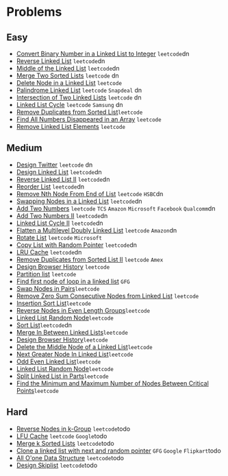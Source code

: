 # Problems

## Easy
- [Convert Binary Number in a Linked List to Integer](https://leetcode.com/problems/convert-binary-number-in-a-linked-list-to-integer/) `leetcode`dn
- [Reverse Linked List](https://leetcode.com/problems/reverse-linked-list/) `leetcode`dn 
- [Middle of the Linked List](https://leetcode.com/problems/middle-of-the-linked-list/) `leetcode`dn
- [Merge Two Sorted Lists](https://leetcode.com/problems/merge-two-sorted-lists/) `leetcode` dn
- [Delete Node in a Linked List](https://leetcode.com/problems/delete-node-in-a-linked-list/) `leetcode`
- [Palindrome Linked List](https://leetcode.com/problems/palindrome-linked-list/) `leetcode` `Snapdeal` dn
- [Intersection of Two Linked Lists](https://leetcode.com/problems/intersection-of-two-linked-lists/) `leetcode` dn
- [Linked List Cycle](https://leetcode.com/problems/linked-list-cycle/) `leetcode` `Samsung` dn
- [Remove Duplicates from Sorted List](https://leetcode.com/problems/remove-duplicates-from-sorted-list/)`leetcode`
- [Find All Numbers Disappeared in an Array](https://leetcode.com/problems/find-all-numbers-disappeared-in-an-array/) `leetcode`
- [Remove Linked List Elements](https://leetcode.com/problems/remove-linked-list-elements/) `leetcode`

## Medium
- [Design Twitter](https://leetcode.com/problems/design-twitter/) `leetcode` dn
- [ Design Linked List](https://leetcode.com/problems/design-linked-list/) `leetcode`dn
- [Reverse Linked List II](https://leetcode.com/problems/reverse-linked-list-ii/) `leetcode`dn
- [Reorder List](https://leetcode.com/problems/reorder-list/) `leetcode`dn
- [Remove Nth Node From End of List](https://leetcode.com/problems/remove-nth-node-from-end-of-list/) `leetcode` `HSBC`dn
- [Swapping Nodes in a Linked List](https://leetcode.com/problems/swapping-nodes-in-a-linked-list/) `leetcode`dn
- [Add Two Numbers](https://leetcode.com/problems/add-two-numbers/) `leetcode` `TCS` `Amazon` `Microsoft` `Facebook` `Qualcomm`dn
- [Add Two Numbers II](https://leetcode.com/problems/add-two-numbers-ii/) `leetcode`dn
- [Linked List Cycle II](https://leetcode.com/problems/linked-list-cycle-ii/) `leetcode`dn
- [Flatten a Multilevel Doubly Linked List](https://leetcode.com/problems/flatten-a-multilevel-doubly-linked-list/) `leetcode` `Amazon`dn
- [Rotate List](https://leetcode.com/problems/rotate-list/) `leetcode` `Microsoft`
- [Copy List with Random Pointer](https://leetcode.com/problems/copy-list-with-random-pointer/) `leetcode`dn
- [LRU Cache](https://leetcode.com/problems/lru-cache/) `leetcode`dn
- [Remove Duplicates from Sorted List II](https://leetcode.com/problems/remove-duplicates-from-sorted-list-ii/) `leetcode` `Amex`
- [Design Browser History](https://leetcode.com/problems/design-browser-history/) `leetcode`
- [Partition list](https://leetcode.com/problems/partition-list/) `leetcode`
- [Find first node of loop in a linked list](https://www.geeksforgeeks.org/find-first-node-of-loop-in-a-linked-list/) `GFG`
- [Swap Nodes in Pairs](https://leetcode.com/problems/swap-nodes-in-pairs/)`leetcode`
- [Remove Zero Sum Consecutive Nodes from Linked List](https://leetcode.com/problems/remove-zero-sum-consecutive-nodes-from-linked-list/) `leetcode`
- [Insertion Sort List](https://leetcode.com/problems/insertion-sort-list/)`leetcode`
- [ Reverse Nodes in Even Length Groups](https://leetcode.com/problems/reverse-nodes-in-even-length-groups/)`leetcode` 
- [ Linked List Random Node](https://leetcode.com/problems/linked-list-random-node/)`leetcode`
- [Sort List](https://leetcode.com/problems/sort-list/)`leetcode`dn
- [ Merge In Between Linked Lists](https://leetcode.com/problems/merge-in-between-linked-lists/)`leetcode`
- [Design Browser History](https://leetcode.com/problems/design-browser-history/)`leetcode`
- [Delete the Middle Node of a Linked List](https://leetcode.com/problems/delete-the-middle-node-of-a-linked-list/)`leetcode`
- [Next Greater Node In Linked List](https://leetcode.com/problems/next-greater-node-in-linked-list/)`leetcode`
- [ Odd Even Linked List](https://leetcode.com/problems/odd-even-linked-list/)`leetcode`
- [Linked List Random Node](https://leetcode.com/problems/linked-list-random-node/)`leetcode`
- [Split Linked List in Parts](https://leetcode.com/problems/split-linked-list-in-parts/)`leetcode`
- [ Find the Minimum and Maximum Number of Nodes Between Critical Points](https://leetcode.com/problems/find-the-minimum-and-maximum-number-of-nodes-between-critical-points/)`leetcode`

## Hard
- [Reverse Nodes in k-Group](https://leetcode.com/problems/reverse-nodes-in-k-group/) `leetcode`todo
- [LFU Cache](https://leetcode.com/problems/lfu-cache/) `leetcode` `Google`todo
- [Merge k Sorted Lists](https://leetcode.com/problems/merge-k-sorted-lists/) `leetcode`todo
- [Clone a linked list with next and random pointer](https://www.geeksforgeeks.org/clone-linked-list-next-random-pointer-o1-space/) `GFG` `Google` `Flipkart`todo
- [All O'one Data Structure](https://leetcode.com/problems/all-oone-data-structure/) `leetcode`todo
- [Design Skiplist](https://leetcode.com/problems/design-skiplist/) `leetcode`todo
